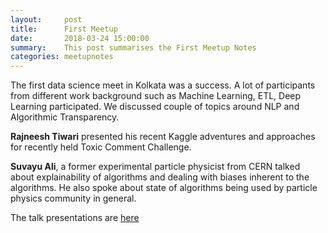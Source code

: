 ```yaml
---
layout:     post
title:      First Meetup
date:       2018-03-24 15:00:00
summary:    This post summarises the First Meetup Notes
categories: meetupnotes
---
```

The first data science meet in Kolkata was a success. A lot of participants from different work background such as Machine Learning, ETL, Deep Learning participated. We discussed couple of topics around NLP and Algorithmic Transparency.           

**Rajneesh Tiwari** presented his recent Kaggle adventures and approaches for recently held Toxic Comment Challenge.             

**Suvayu Ali**, a former experimental particle physicist from CERN talked about explainability of algorithms and dealing with biases inherent to the algorithms. He also spoke about state of algorithms being used by particle physics community in general.            

The talk presentations are [here](https://github.com/Rajneesh-Tiwari/Data_Science_Meet_1st_Session/blob/master/Data_Science_Meetup_Consolidated.pdf) 

